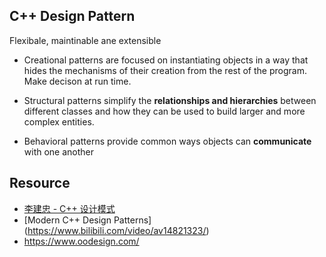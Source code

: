##  C++ Design Pattern
Flexibale, maintinable ane extensible

- Creational patterns are focused on instantiating objects in a way that hides the mechanisms of their creation from the rest of the program. Make decison at run time.
 
- Structural patterns simplify the **relationships and hierarchies** between different classes and how they can be used to build larger and more complex entities. 
 
- Behavioral patterns provide common ways objects can **communicate** with one another


## Resource
- [李建忠 - C++ 设计模式](https://www.bilibili.com/video/av35512590/)
- [Modern C++ Design Patterns] (https://www.bilibili.com/video/av14821323/)
- https://www.oodesign.com/

